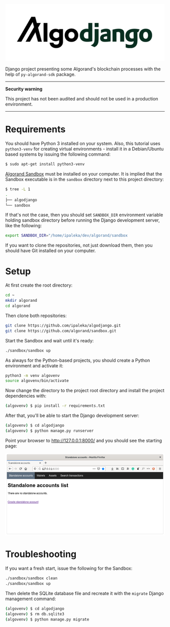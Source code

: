 ![algodjango](https://github.com/ipaleka/algodjango/blob/main/media/algodjango.png?raw=true)

Django project presenting some Algorand's blockchain processes with the help of `py-algorand-sdk` package.

---
**Security warning**

This project has not been audited and should not be used in a production environment.

---

# Requirements

You should have Python 3 installed on your system. Also, this tutorial uses `python3-venv` for creating virtual environments - install it in a Debian/Ubuntu based systems by issuing the following command:

```bash
$ sudo apt-get install python3-venv
```

[Algorand Sandbox](https://github.com/algorand/sandbox) must be installed on your computer. It is implied that the Sandbox executable is in the `sandbox` directory next to this project directory:

```bash
$ tree -L 1
.
├── algodjango
└── sandbox
```

If that's not the case, then you should set `SANDBOX_DIR` environment variable holding sandbox directory before running the Django development server, like the following:

```bash
export SANDBOX_DIR="/home/ipaleka/dev/algorand/sandbox
```

If you want to clone the repositories, not just download them, then you should have Git installed on your computer.


# Setup

At first create the root directory:

```bash
cd ~
mkdir algorand
cd algorand
```

Then clone both repositories:

```bash
git clone https://github.com/ipaleka/algodjango.git
git clone https://github.com/algorand/sandbox.git
```

Start the Sandbox and wait until it's ready:

```bash
./sandbox/sandbox up
```

As always for the Python-based projects, you should create a Python environment and activate it:

```bash
python3 -m venv algovenv
source algovenv/bin/activate
```

Now change the directory to the project root directory and install the project dependencies with:

```bash
(algovenv) $ pip install -r requirements.txt
```

After that, you'll be able to start the Django development server:

```bash
(algovenv) $ cd algodjango
(algovenv) $ python manage.py runserver
```

Point your browser to http://127.0.0.1:8000/ and you should see the starting page:

![algodjango starting page](https://github.com/ipaleka/algodjango/blob/main/media/starting-page.png?raw=true)


# Troubleshooting

If you want a fresh start, issue the following for the Sandbox:

```bash
./sandbox/sandbox clean
./sandbox/sandbox up
```

Then delete the SQLite database file and recreate it with the `migrate` Django management command:

```bash
(algovenv) $ cd algodjango
(algovenv) $ rm db.sqlite3
(algovenv) $ python manage.py migrate
```
